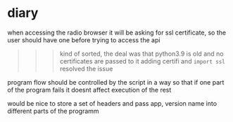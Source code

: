 # diary

when accessing the radio browser it will be asking for ssl certificate,
so the user should have one before trying to access the api
>>> kind of sorted, the deal was that python3.9 is old and no certificates are passed to it
>>> adding certifi and `import ssl` resolved the issue

program flow should be controlled by the script in a way so that 
if one part of the program fails it doesnt affect execution of the rest

would be nice to store a set of headers and pass app, version name into different parts of the programm


